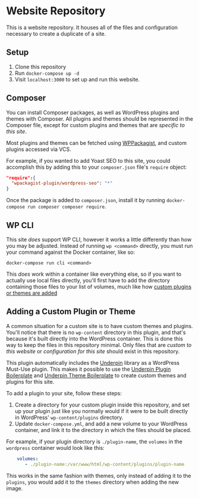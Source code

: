 # Website Repository

This is a website repository. It houses all of the files and configuration necessary to create a duplicate of a site.

## Setup

1. Clone this repository
1. Run `docker-compose up -d`
1. Visit `localhost:3000` to set up and run this website.

## Composer

You can install Composer packages, as well as WordPress plugins and themes with Composer. All plugins and themes should
be represented in the Composer file, except for custom plugins and themes that are _specific to this site_.

Most plugins and themes can be fetched using [WPPackagist](https://wpackagist.org/), and custom plugins accessed via VCS.

For example, if you wanted to add Yoast SEO to this site, you could accomplish this by adding this to your `composer.json`
file's `require` object:

```JSON
"require":{
  "wpackagist-plugin/wordpress-seo": "*"
}
```

Once the package is added to `composer.json`, install it by running `docker-compose run composer composer require`.

## WP CLI

This site _does_ support WP CLI, however it works a little differently than how you may be adjusted. Instead of running
`wp <command>` directly, you must run your command against the Docker container, like so:

`docker-compose run cli <command>`

This _does_ work within a container like everything else, so if you want to actually use local files directly, you'll
first have to add the directory containing those files to your list of volumes, much like how [custom plugins or themes
are added](#adding-a-custom-plugin-or-theme)

## Adding a Custom Plugin or Theme

A common situation for a custom site is to have custom themes and plugins. You'll notice that there is no `wp-content`
directory in this plugin, and that's because it's built directly into the WordPress container. This is done this way to
keep the files in this repository minimal. Only files that are _custom to this website_ or _configuration for this site_
should exist in this repository.

This plugin automatically includes the [Underpin](https://github.com/alexstandiford/underpin) library as a WordPress
Must-Use plugin. This makes it possible to use the [Underpin Plugin Boilerplate](https://github.com/alexstandiford/underpin-plugin-boilerplate) and
[Underpin Theme Boilerplate](https://github.com/alexstandiford/underpin-theme-boilerplate) to create custom themes and
plugins for this site.

To add a plugin to your site, follow these steps:

1. Create a directory for your custom plugin inside this repository, and set up your plugin just like you normally would
   if it were to be built directly in WordPress' `wp-content/plugins` directory.
1. Update `docker-compose.yml`, and add a new volume to your WordPress container, and link it to the directory
   in which the files should be placed.
   
For example, if your plugin directory is `./plugin-name`, the `volumes` in the `wordpress` container would look like this:

```yml
    volumes:
       - ./plugin-name:/var/www/html/wp-content/plugins/plugin-name
```

This works in the same fashion with themes, only instead of adding it to the `plugins`, you would add it to the `themes`
directory when adding the new image.